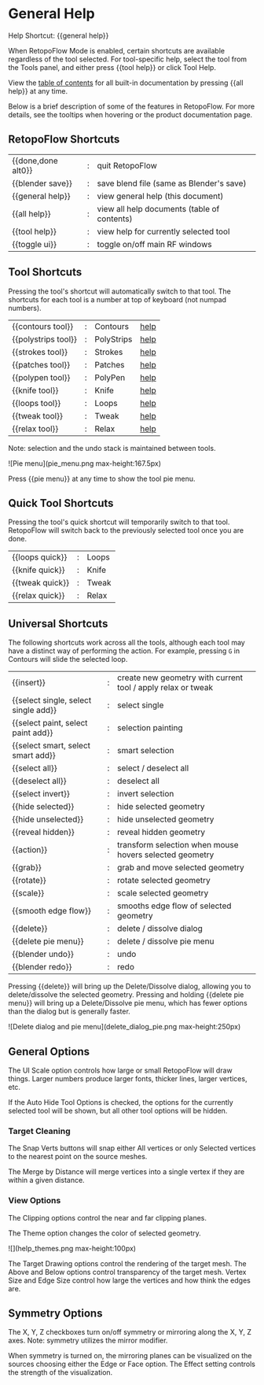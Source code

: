 # General Help

Help Shortcut: {{general help}}

When RetopoFlow Mode is enabled, certain shortcuts are available regardless of the tool selected.
For tool-specific help, select the tool from the Tools panel, and either press {{tool help}} or click Tool Help.

View the [table of contents](table_of_contents.md) for all built-in documentation by pressing {{all help}} at any time.

Below is a brief description of some of the features in RetopoFlow.
For more details, see the tooltips when hovering or the product documentation page.


## RetopoFlow Shortcuts

|  |  |  |
| --- | --- | --- |
| {{done,done alt0}} | : | quit RetopoFlow |
| {{blender save}}   | : | save blend file (same as Blender's save) |
| {{general help}}   | : | view general help (this document) |
| {{all help}}       | : | view all help documents (table of contents) |
| {{tool help}}      | : | view help for currently selected tool |
| {{toggle ui}}      | : | toggle on/off main RF windows |

## Tool Shortcuts

Pressing the tool's shortcut will automatically switch to that tool.
The shortcuts for each tool is a number at top of keyboard (not numpad numbers).

|  |  |  |  |
| --- | --- | --- | --- |
| {{contours tool}}   | : | Contours | [help](contours.md) |
| {{polystrips tool}} | : | PolyStrips | [help](polystrips.md) |
| {{strokes tool}}    | : | Strokes | [help](strokes.md) |
| {{patches tool}}    | : | Patches | [help](patches.md) |
| {{polypen tool}}    | : | PolyPen | [help](polypen.md) |
| {{knife tool}}      | : | Knife | [help](knife.md) |
| {{loops tool}}      | : | Loops | [help](loops.md) |
| {{tweak tool}}      | : | Tweak | [help](tweak.md) |
| {{relax tool}}      | : | Relax | [help](relax.md) |

Note: selection and the undo stack is maintained between tools.

![Pie menu](pie_menu.png max-height:167.5px)

Press {{pie menu}} at any time to show the tool pie menu.


## Quick Tool Shortcuts

Pressing the tool's quick shortcut will temporarily switch to that tool.
RetopoFlow will switch back to the previously selected tool once you are done.

|  |  |  |
| --- | --- | --- |
| {{loops quick}} | : | Loops |
| {{knife quick}} | : | Knife |
| {{tweak quick}} | : | Tweak |
| {{relax quick}} | : | Relax |


## Universal Shortcuts

The following shortcuts work across all the tools, although each tool may have a distinct way of performing the action.
For example, pressing `G` in Contours will slide the selected loop.

|  |  |  |
| --- | --- | --- |
| {{insert}}                            | : | create new geometry with current tool / apply relax or tweak |
| {{select single, select single add}}  | : | select single |
| {{select paint, select paint add}}    | : | selection painting |
| {{select smart, select smart add}}    | : | smart selection |
| {{select all}}                        | : | select / deselect all |
| {{deselect all}}                      | : | deselect all |
| {{select invert}}                     | : | invert selection |
| {{hide selected}}                     | : | hide selected geometry |
| {{hide unselected}}                   | : | hide unselected geometry |
| {{reveal hidden}}                     | : | reveal hidden geometry |
| {{action}}                            | : | transform selection when mouse hovers selected geometry |
| {{grab}}                              | : | grab and move selected geometry |
| {{rotate}}                            | : | rotate selected geometry |
| {{scale}}                             | : | scale selected geometry |
| {{smooth edge flow}}                  | : | smooths edge flow of selected geometry |
| {{delete}}                            | : | delete / dissolve dialog |
| {{delete pie menu}}                   | : | delete / dissolve pie menu
| {{blender undo}}                      | : | undo |
| {{blender redo}}                      | : | redo |

Pressing {{delete}} will bring up the Delete/Dissolve dialog, allowing you to delete/dissolve the selected geometry.
Pressing and holding {{delete pie menu}} will bring up a Delete/Dissolve pie menu, which has fewer options than the dialog but is generally faster.


![Delete dialog and pie menu](delete_dialog_pie.png max-height:250px)



## General Options

The UI Scale option controls how large or small RetopoFlow will draw things.
Larger numbers produce larger fonts, thicker lines, larger vertices, etc.

If the Auto Hide Tool Options is checked, the options for the currently selected tool will be shown, but all other tool options will be hidden.

<!-- The Maximize Area button will make the 3D view take up the entire Blender window, similar to pressing `Ctrl+Up` / `Shift+Space` / `Alt+F10`. -->




### Target Cleaning

The Snap Verts buttons will snap either All vertices or only Selected vertices to the nearest point on the source meshes.

The Merge by Distance will merge vertices into a single vertex if they are within a given distance.




### View Options

The Clipping options control the near and far clipping planes.

The Theme option changes the color of selected geometry.

![](help_themes.png max-height:100px)

The Target Drawing options control the rendering of the target mesh.
The Above and Below options control transparency of the target mesh.
Vertex Size and Edge Size control how large the vertices and how think the edges are.






## Symmetry Options

The X, Y, Z checkboxes turn on/off symmetry or mirroring along the X, Y, Z axes.
Note: symmetry utilizes the mirror modifier.

When symmetry is turned on, the mirroring planes can be visualized on the sources choosing either the Edge or Face option.
The Effect setting controls the strength of the visualization.

